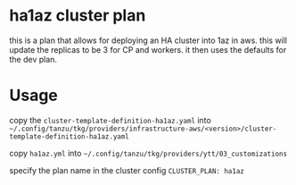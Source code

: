 # ha1az cluster plan

this is a plan that allows for deploying an HA cluster into 1az in aws. this will update the replicas to be 3 for CP and workers. it then uses the defaults for the dev plan.


# Usage 

copy the `cluster-template-definition-ha1az.yaml` into `~/.config/tanzu/tkg/providers/infrastructure-aws/<version>/cluster-template-definition-ha1az.yaml` 

copy `ha1az.yml` into `~/.config/tanzu/tkg/providers/ytt/03_customizations` 

specify the plan name in the cluster config `CLUSTER_PLAN: ha1az`
